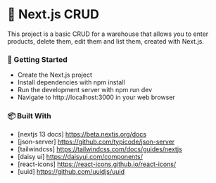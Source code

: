 # 📝 Next.js CRUD


This project is a basic CRUD for a warehouse that allows you to enter products, delete them, edit them and list them, created with Next.js.


### 🚀 Getting Started

- Create the Next.js project
- Install dependencies with npm install
- Run the development server with npm run dev
- Navigate to http://localhost:3000 in your web browser

### 📦 Built With

- [nextjs 13 docs] https://beta.nextjs.org/docs
- [json-server] https://github.com/typicode/json-server
- [tailwindcss] https://tailwindcss.com/docs/guides/nextjs
- [daisy ui] https://daisyui.com/components/
- [react-icons] https://react-icons.github.io/react-icons/
- [uuid] https://github.com/uuidjs/uuid
